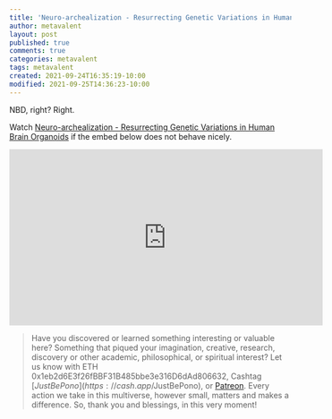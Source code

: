 ```yaml
---
title: 'Neuro-archealization - Resurrecting Genetic Variations in Human Brain Organoids'
author: metavalent
layout: post
published: true
comments: true
categories: metavalent
tags: metavalent
created: 2021-09-24T16:35:19-10:00
modified: 2021-09-25T14:36:23-10:00
---
```


NBD, right? Right. 

Watch [Neuro-archealization - Resurrecting Genetic Variations in Human Brain Organoids](https://youtu.be/qy7HuFtfbKw) if the embed below does not behave nicely. 

<div class="embed-container"><iframe loading="lazy" width="560" height="315" src="https://www.youtube.com/embed/qy7HuFtfbKw" title="YouTube video player" frameborder="0" allow="accelerometer; autoplay; clipboard-write; encrypted-media; gyroscope; picture-in-picture" allowfullscreen></iframe></div>

> Have you discovered or learned something interesting or valuable here? Something that piqued your imagination, creative, research, discovery or other academic, philosophical, or spiritual interest? Let us know with ETH 0x1eb2d6E3f26fBBF31B485bbe3e316D6dAd806632, Cashtag [$JustBePono](https://cash.app/$JustBePono), or [Patreon](https://patreon.com/metavalent). Every action we take in this multiverse, however small, matters and makes a difference. So, thank you and blessings, in this very moment!


